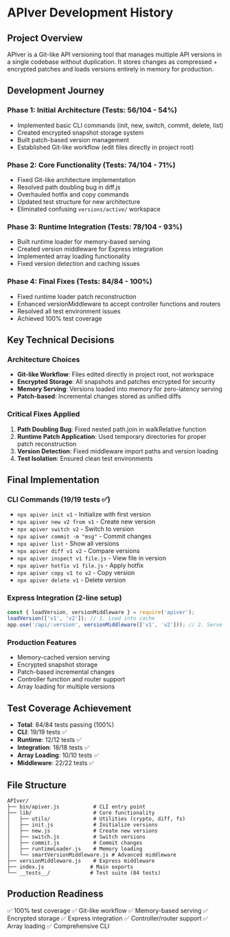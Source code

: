 # APIver Development History

## Project Overview
APIver is a Git-like API versioning tool that manages multiple API versions in a single codebase without duplication. It stores changes as compressed + encrypted patches and loads versions entirely in memory for production.

## Development Journey

### Phase 1: Initial Architecture (Tests: 56/104 - 54%)
- Implemented basic CLI commands (init, new, switch, commit, delete, list)
- Created encrypted snapshot storage system
- Built patch-based version management
- Established Git-like workflow (edit files directly in project root)

### Phase 2: Core Functionality (Tests: 74/104 - 71%)
- Fixed Git-like architecture implementation
- Resolved path doubling bug in diff.js
- Overhauled hotfix and copy commands
- Updated test structure for new architecture
- Eliminated confusing `versions/active/` workspace

### Phase 3: Runtime Integration (Tests: 78/104 - 93%)
- Built runtime loader for memory-based serving
- Created version middleware for Express integration
- Implemented array loading functionality
- Fixed version detection and caching issues

### Phase 4: Final Fixes (Tests: 84/84 - 100%)
- Fixed runtime loader patch reconstruction
- Enhanced versionMiddleware to accept controller functions and routers
- Resolved all test environment issues
- Achieved 100% test coverage

## Key Technical Decisions

### Architecture Choices
- **Git-like Workflow**: Files edited directly in project root, not workspace
- **Encrypted Storage**: All snapshots and patches encrypted for security
- **Memory Serving**: Versions loaded into memory for zero-latency serving
- **Patch-based**: Incremental changes stored as unified diffs

### Critical Fixes Applied
1. **Path Doubling Bug**: Fixed nested path.join in walkRelative function
2. **Runtime Patch Application**: Used temporary directories for proper patch reconstruction
3. **Version Detection**: Fixed middleware import paths and version loading
4. **Test Isolation**: Ensured clean test environments

## Final Implementation

### CLI Commands (19/19 tests ✅)
- `npx apiver init v1` - Initialize with first version
- `npx apiver new v2 from v1` - Create new version
- `npx apiver switch v2` - Switch to version
- `npx apiver commit -m "msg"` - Commit changes
- `npx apiver list` - Show all versions
- `npx apiver diff v1 v2` - Compare versions
- `npx apiver inspect v1 file.js` - View file in version
- `npx apiver hotfix v1 file.js` - Apply hotfix
- `npx apiver copy v1 to v2` - Copy version
- `npx apiver delete v1` - Delete version

### Express Integration (2-line setup)
```javascript
const { loadVersion, versionMiddleware } = require('apiver');
loadVersion(['v1', 'v2']); // 1. Load into cache
app.use('/api/:version', versionMiddleware(['v1', 'v2'])); // 2. Serve
```

### Production Features
- Memory-cached version serving
- Encrypted snapshot storage
- Patch-based incremental changes
- Controller function and router support
- Array loading for multiple versions

## Test Coverage Achievement
- **Total**: 84/84 tests passing (100%)
- **CLI**: 19/19 tests ✅
- **Runtime**: 12/12 tests ✅
- **Integration**: 18/18 tests ✅
- **Array Loading**: 10/10 tests ✅
- **Middleware**: 22/22 tests ✅

## File Structure
```
APIver/
├── bin/apiver.js           # CLI entry point
├── lib/                    # Core functionality
│   ├── utils/              # Utilities (crypto, diff, fs)
│   ├── init.js             # Initialize versions
│   ├── new.js              # Create new versions
│   ├── switch.js           # Switch versions
│   ├── commit.js           # Commit changes
│   ├── runtimeLoader.js    # Memory loading
│   └── smartVersionMiddleware.js # Advanced middleware
├── versionMiddleware.js    # Express middleware
├── index.js               # Main exports
└── __tests__/             # Test suite (84 tests)
```

## Production Readiness
✅ 100% test coverage
✅ Git-like workflow
✅ Memory-based serving
✅ Encrypted storage
✅ Express integration
✅ Controller/router support
✅ Array loading
✅ Comprehensive CLI